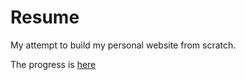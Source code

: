 # Resume
My attempt to build my personal website from scratch. 

The progress is <a href="https://www.hhandika.com/" target="_blank">here</a>
